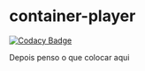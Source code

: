 # container-player

[![Codacy Badge](https://api.codacy.com/project/badge/Grade/cff2bf6ae67f4fad9bba32ee78ed5fce)](https://app.codacy.com/gh/destydev/container-player?utm_source=github.com&utm_medium=referral&utm_content=destydev/container-player&utm_campaign=Badge_Grade_Settings)

Depois penso o que colocar aqui
